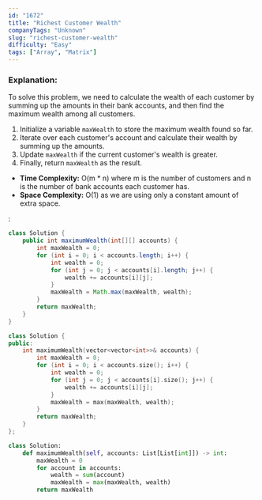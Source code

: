 ```yaml
---
id: "1672"
title: "Richest Customer Wealth"
companyTags: "Unknown"
slug: "richest-customer-wealth"
difficulty: "Easy"
tags: ["Array", "Matrix"]
---
```


### Explanation:
To solve this problem, we need to calculate the wealth of each customer by summing up the amounts in their bank accounts, and then find the maximum wealth among all customers.

1. Initialize a variable `maxWealth` to store the maximum wealth found so far.
2. Iterate over each customer's account and calculate their wealth by summing up the amounts.
3. Update `maxWealth` if the current customer's wealth is greater.
4. Finally, return `maxWealth` as the result.

- **Time Complexity:** O(m * n) where m is the number of customers and n is the number of bank accounts each customer has.
- **Space Complexity:** O(1) as we are using only a constant amount of extra space.

:

```java
class Solution {
    public int maximumWealth(int[][] accounts) {
        int maxWealth = 0;
        for (int i = 0; i < accounts.length; i++) {
            int wealth = 0;
            for (int j = 0; j < accounts[i].length; j++) {
                wealth += accounts[i][j];
            }
            maxWealth = Math.max(maxWealth, wealth);
        }
        return maxWealth;
    }
}
```

```cpp
class Solution {
public:
    int maximumWealth(vector<vector<int>>& accounts) {
        int maxWealth = 0;
        for (int i = 0; i < accounts.size(); i++) {
            int wealth = 0;
            for (int j = 0; j < accounts[i].size(); j++) {
                wealth += accounts[i][j];
            }
            maxWealth = max(maxWealth, wealth);
        }
        return maxWealth;
    }
};
```

```python
class Solution:
    def maximumWealth(self, accounts: List[List[int]]) -> int:
        maxWealth = 0
        for account in accounts:
            wealth = sum(account)
            maxWealth = max(maxWealth, wealth)
        return maxWealth
```